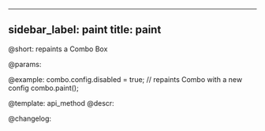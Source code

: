 
---
sidebar_label: paint
title: paint
---          

@short: repaints a Combo Box


@params:




@example:
combo.config.disabled = true;
// repaints Combo with a new config
combo.paint();


@template: api_method
@descr:





@changelog:


